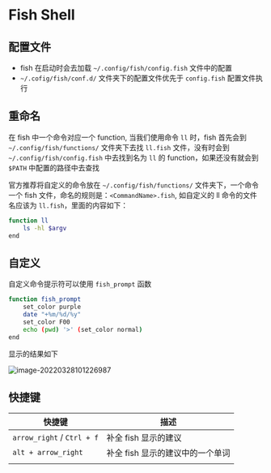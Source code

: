 # Fish Shell

## 配置文件

- fish 在启动时会去加载 `~/.config/fish/config.fish` 文件中的配置
- `~/.cofig/fish/conf.d/` 文件夹下的配置文件优先于 `config.fish` 配置文件执行

## 重命名

在 fish 中一个命令对应一个 function, 当我们使用命令 `ll` 时，fish 首先会到 `~/.config/fish/functions/` 文件夹下去找 `ll.fish` 文件，没有时会到 `~/.config/fish/config.fish` 中去找到名为 `ll` 的 function，如果还没有就会到 `$PATH` 中配置的路径中去查找

官方推荐将自定义的命令放在 `~/.config/fish/functions/` 文件夹下，一个命令一个 fish 文件，命名的规则是：`<CommandName>.fish`, 如自定义的 ll 命令的文件名应该为 `ll.fish`，里面的内容如下：

```sh
function ll
	ls -hl $argv
end
```

## 自定义

自定义命令提示符可以使用 `fish_prompt` 函数

```sh
function fish_prompt
    set_color purple
    date "+%m/%d/%y"
    set_color F00
    echo (pwd) '>' (set_color normal)
end
```

显示的结果如下

![image-20220328101226987](/home/autmaple/Documents/Notes/Attachment/image-20220328101226987.png)

## 快捷键

| 快捷键                     | 描述                             |
| -------------------------- | -------------------------------- |
| `arrow_right` / `Ctrl + f` | 补全 fish 显示的建议             |
| `alt + arrow_right`        | 补全 fish 显示的建议中的一个单词 |
|                            |                                  |

